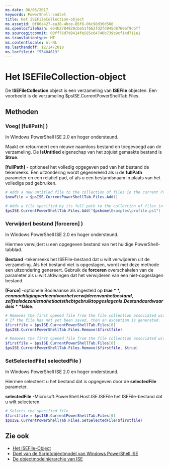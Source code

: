 ```yaml
---
ms.date: 06/05/2017
keywords: PowerShell-cmdlet
title: Het ISEFileCollection-object
ms.assetid: 0f86a427-ea38-4bce-85f8-06c98d30d508
ms.openlocfilehash: eb4b2784820cbe51f662fd2fd945d8760ef9dbff
ms.sourcegitcommit: 00ff76d7d9414fe585c04740b739b9cf14d711e1
ms.translationtype: MT
ms.contentlocale: nl-NL
ms.lasthandoff: 12/14/2018
ms.locfileid: "53404619"
---
```

# <a name="the-isefilecollection-object"></a>Het ISEFileCollection-object

De **ISEFileCollection** object is een verzameling van **ISEFile** objecten. Een voorbeeld is de verzameling $psISE.CurrentPowerShellTab.Files.

## <a name="methods"></a>Methoden

### <a name="add-fullpath-"></a>Voeg\( \[fullPath\] \)

In Windows PowerShell ISE 2.0 en hoger ondersteund.

Maakt en retourneert een nieuwe naamloos bestand en toegevoegd aan de verzameling. De **IsUntitled** eigenschap van het zojuist gemaakte bestand is **$true**.

**\[fullPath\]**  - optioneel het volledig opgegeven pad van het bestand de tekenreeks. Een uitzondering wordt gegenereerd als u de **fullPath** parameter en een relatief pad, of als u een bestandsnaam in plaats van het volledige pad gebruiken.

```powershell
# Adds a new untitled file to the collection of files in the current PowerShell tab.
$newFile = $psISE.CurrentPowerShellTab.Files.Add()

# Adds a file specified by its full path to the collection of files in the current PowerShell tab.
$psISE.CurrentPowerShellTab.Files.Add("$pshome\Examples\profile.ps1")
```

### <a name="remove-file-force-"></a>Verwijder\( bestand \[forceren\] \)

In Windows PowerShell ISE 2.0 en hoger ondersteund.

Hiermee verwijdert u een opgegeven bestand van het huidige PowerShell-tabblad.

**Bestand** -tekenreeks het ISEFile-bestand dat u wilt verwijderen uit de verzameling. Als het bestand niet is opgeslagen, wordt met deze methode een uitzondering genereert. Gebruik de **forceren** overschakelen van de parameter als u wilt afdwingen dat het verwijderen van een niet-opgeslagen bestand.

**\[Force\]**  -optionele Booleaanse als ingesteld op **$true**, een machtiging verleend voor het verwijderen van het bestand, zelfs als deze niet na het laatst hebt gebruikt opgeslagen is. De standaardwaarde is **$false**.

```powershell
# Removes the first opened file from the file collection associated with the current PowerShell tab.
# If the file has not yet been saved, then an exception is generated.
$firstfile = $psISE.CurrentPowerShellTab.Files[0]
$psISE.CurrentPowerShellTab.Files.Remove($firstfile)

# Removes the first opened file from the file collection associated with the current PowerShell tab, even if it has not been saved.
$firstfile = $psISE.CurrentPowerShellTab.Files[0]
$psISE.CurrentPowerShellTab.Files.Remove($firstfile, $true)
```

### <a name="setselectedfile-selectedfile-"></a>SetSelectedFile\( selectedFile \)

In Windows PowerShell ISE 2.0 en hoger ondersteund.

Hiermee selecteert u het bestand dat is opgegeven door de **selectedFile** parameter.

**selectedFile** -Microsoft.PowerShell.Host.ISE.ISEFile het ISEFile-bestand dat u wilt selecteren.

```powershell
# Selects the specified file.
$firstfile = $psISE.CurrentPowerShellTab.Files[0]
$psISE.CurrentPowerShellTab.Files.SetSelectedFile($firstfile)
```

## <a name="see-also"></a>Zie ook

- [Het ISEFile-Object](The-ISEFile-Object.md)
- [Doel van de Scriptobjectmodel van Windows PowerShell ISE](Purpose-of-the-Windows-PowerShell-ISE-Scripting-Object-Model.md)
- [De objectmodelhiërarchie van ISE](The-ISE-Object-Model-Hierarchy.md)